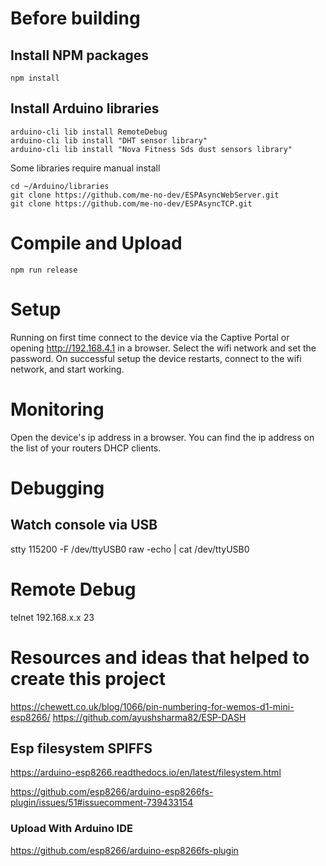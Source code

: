 # Before building

## Install NPM packages

    npm install

## Install Arduino libraries

    arduino-cli lib install RemoteDebug
    arduino-cli lib install "DHT sensor library"
    arduino-cli lib install "Nova Fitness Sds dust sensors library"

Some libraries require manual install

    cd ~/Arduino/libraries
    git clone https://github.com/me-no-dev/ESPAsyncWebServer.git
    git clone https://github.com/me-no-dev/ESPAsyncTCP.git

# Compile and Upload

    npm run release

# Setup

Running on first time connect to the device via the Captive Portal or opening http://192.168.4.1 in a browser.
Select the wifi network and set the password.
On successful setup the device restarts, connect to the wifi network, and start working.

# Monitoring

Open the device's ip address in a browser. You can find the ip address on the list of your routers DHCP clients.

# Debugging

## Watch console via USB

stty 115200 -F /dev/ttyUSB0 raw -echo | cat /dev/ttyUSB0

# Remote Debug

telnet 192.168.x.x 23

# Resources and ideas that helped to create this project

https://chewett.co.uk/blog/1066/pin-numbering-for-wemos-d1-mini-esp8266/
https://github.com/ayushsharma82/ESP-DASH

## Esp filesystem SPIFFS

https://arduino-esp8266.readthedocs.io/en/latest/filesystem.html

https://github.com/esp8266/arduino-esp8266fs-plugin/issues/51#issuecomment-739433154

### Upload With Arduino IDE
https://github.com/esp8266/arduino-esp8266fs-plugin